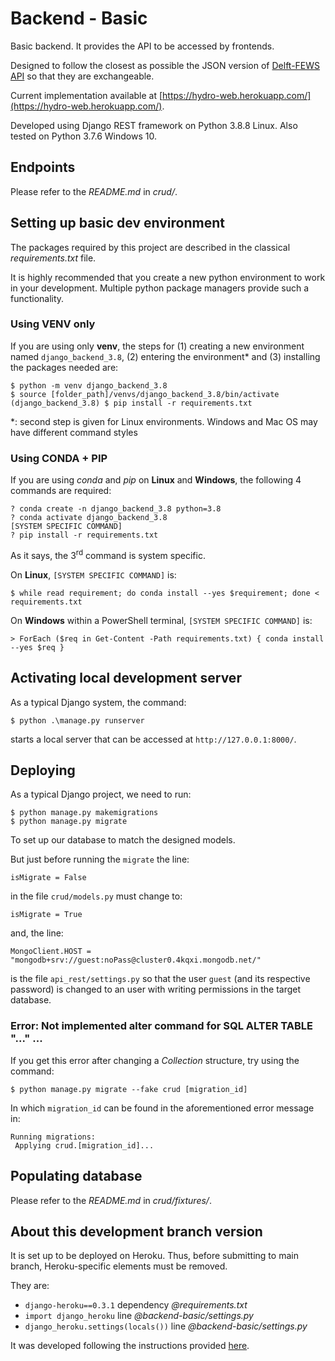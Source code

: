 # Backend - Basic

Basic backend. It provides the API to be accessed by frontends.

Designed to follow the closest as possible the JSON version of [Delft-FEWS API](https://publicwiki.deltares.nl/display/FEWSDOC/FEWS+PI+REST+Web+Service) so that they are exchangeable.

Current implementation available at [https://hydro-web.herokuapp.com/](https://hydro-web.herokuapp.com/).

Developed using Django REST framework on Python 3.8.8 Linux. Also tested on Python 3.7.6 Windows 10.

## Endpoints

Please refer to the *README.md* in *crud/*.

## Setting up basic dev environment

The packages required by this project are described in the classical *requirements.txt* file.

It is highly recommended that you create a new python environment to work in your development. Multiple python package managers provide such a functionality.

### Using VENV only

If you are using only **venv**, the steps for (1) creating a new environment named `django_backend_3.8`, (2) entering the environment\* and (3) installing the packages needed are:

    $ python -m venv django_backend_3.8
	$ source [folder_path]/venvs/django_backend_3.8/bin/activate
	(django_backend_3.8) $ pip install -r requirements.txt

*: second step is given for Linux environments. Windows and Mac OS may have different command styles

### Using CONDA + PIP

If you are using *conda* and *pip* on **Linux** and **Windows**, the following 4 commands are required:

	? conda create -n django_backend_3.8 python=3.8
    ? conda activate django_backend_3.8
    [SYSTEM SPECIFIC COMMAND]
    ? pip install -r requirements.txt

As it says, the 3<sup>rd</sup> command is system specific.

On **Linux**, ```[SYSTEM SPECIFIC COMMAND]``` is:

	$ while read requirement; do conda install --yes $requirement; done < requirements.txt

On **Windows** within a PowerShell terminal, ```[SYSTEM SPECIFIC COMMAND]``` is:

	> ForEach ($req in Get-Content -Path requirements.txt) { conda install --yes $req }

## Activating local development server

As a typical Django system, the command:

    $ python .\manage.py runserver

starts a local server that can be accessed at ```http://127.0.0.1:8000/```.

## Deploying

As a typical Django project, we need to run:

	$ python manage.py makemigrations
	$ python manage.py migrate

To set up our database to match the designed models.

But just before running the `migrate` the line:

	isMigrate = False

in the file `crud/models.py` must change to:

	isMigrate = True

and, the line:

	MongoClient.HOST = "mongodb+srv://guest:noPass@cluster0.4kqxi.mongodb.net/"

is the file `api_rest/settings.py` so that the user `guest` (and its respective password) is changed to an user with writing permissions in the target database.

### Error: Not implemented alter command for SQL ALTER TABLE "..." ...

If you get this error after changing a *Collection* structure, try using the command:

    $ python manage.py migrate --fake crud [migration_id]

In which ```migration_id``` can be found in the aforementioned error message in:

    Running migrations:
     Applying crud.[migration_id]...


## Populating database

Please refer to the *README.md* in *crud/fixtures/*.


## About this development branch version

It is set up to be deployed on Heroku. Thus, before submitting to main branch, Heroku-specific elements must be removed.

They are:

- `django-heroku==0.3.1` dependency *@requirements.txt*
- `import django_heroku` line *@backend-basic/settings.py*
- `django_heroku.settings(locals())` line *@backend-basic/settings.py*

It was developed following the instructions provided [here](https://bezkoder.com/django-mongodb-crud-rest-framework/).
